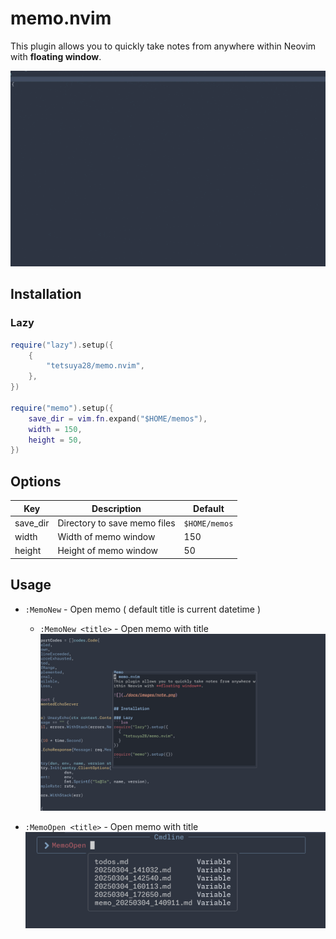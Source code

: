 # memo.nvim
This plugin allows you to quickly take notes from anywhere within Neovim with **floating window**.

![](./docs/assets/intro.gif)

## Installation

### Lazy
```lua
require("lazy").setup({
    {
        "tetsuya28/memo.nvim",
    },
})

require("memo").setup({
    save_dir = vim.fn.expand("$HOME/memos"),
    width = 150,
    height = 50,
})
```

## Options
| Key | Description | Default |
| --- | --- | --- |
| save_dir | Directory to save memo files | `$HOME/memos` |
| width | Width of memo window | 150 |
| height | Height of memo window | 50 |

## Usage
- `:MemoNew` - Open memo ( default title is current datetime )
  - `:MemoNew <title>` - Open memo with title
![](./docs/assets/new.png)

- `:MemoOpen <title>` - Open memo with title
![](./docs/assets/open.png)
